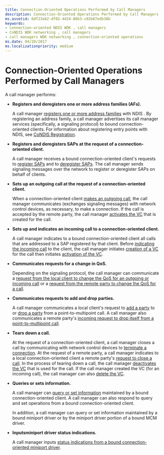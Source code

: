 ```yaml
---
title: Connection-Oriented Operations Performed by Call Managers
description: Connection-Oriented Operations Performed by Call Managers
ms.assetid: 6df23eb2-df02-4d24-88b3-c02b87edb38b
keywords:
- connection-oriented NDIS WDK , call managers
- CoNDIS WDK networking , call managers
- call managers WDK networking , connection-oriented operations
ms.date: 04/20/2017
ms.localizationpriority: medium
---
```


# Connection-Oriented Operations Performed by Call Managers





A call manager performs:

-   **Registers and deregisters one or more address families (AFs).**

    A call manager [registers one or more address families](registering-and-opening-an-address-family.md) with NDIS . By registering an address family, a call manager advertises its call manager services (specifically, a signaling protocol) to bound connection-oriented clients. For information about registering entry points with NDIS, see [CoNDIS Registration](condis-miniport-driver-registration.md).

-   **Registers and deregisters SAPs at the request of a connection-oriented client.**

    A call manager receives a bound connection-oriented client's requests to [register SAPs](registering-a-sap.md) and to [deregister SAPs](deregistering-a-sap.md). The call manager sends signaling messages over the network to register or deregister SAPs on behalf of clients.

-   **Sets up an outgoing call at the request of a connection-oriented client.**

    When a connection-oriented client [makes an outgoing call](making-a-call.md), the call manager communicates (exchanges signaling messages) with network control devices, as necessary, to make a connection. If the call is accepted by the remote party, the call manager [activates the VC](activating-a-vc.md) that is created for the call.

-   **Sets up and indicates an incoming call to a connection-oriented client.**

    A call manager indicates to a bound connection-oriented client all calls that are addressed to a SAP registered by that client. Before [indicating the incoming call](indicating-an-incoming-call.md) to the client, the call manager initiates [creation of a VC](creating-a-vc.md) for the call then initiates [activation of the VC](activating-a-vc.md).

-   **Communicates requests for a change in QoS.**

    Depending on the signaling protocol, the call manager can communicate a [request from the local client to change the QoS for an outgoing or incoming call](client-initiated-request-to-change-call-parameters.md) or a [request from the remote party to change the QoS for a call](incoming-request-to-change-call-parameters.md).

-   **Communicates requests to add and drop parties.**

    A call manager communicates a local client's request to [add a party](adding-a-party-to-a-multipoint-call.md) to or [drop a party](dropping-a-party-from-a-multipoint-call.md) from a point-to-multipoint call. A call manager also communicates a remote party's [incoming request to drop itself from a point-to-multipoint call](incoming-request-to-drop-a-party-from-a-multipoint-call.md).

-   **Tears down a call.**

    At the request of a connection-oriented client, a call manager closes a call by communicating with network control devices to [terminate a connection](client-initiated-request-to-close-a-call.md). At the request of a remote party, a call manager indicates to a local connection-oriented client a remote party's [request to close a call](incoming-request-to-close-a-call.md). In the process of tearing down a call, the call manager [deactivates the VC](deactivating-a-vc.md) that is used for the call. If the call manager created the VC (for an incoming call), the call manager can also [delete the VC](deleting-a-vc.md).

-   **Queries or sets information.**

    A call manager can [query or set information](querying-or-setting-information.md) maintained by a bound connection-oriented client. A call manager can also respond to query and set operations from a bound connection-oriented client.

    In addition, a call manager can query or set information maintained by a bound miniport driver or by the miniport driver portion of a bound MCM driver.

-   **Inputsminiport driver status indications.**

    A call manager inputs [status indications from a bound connection-oriented miniport driver](indicating-miniport-driver-status.md).

 

 





